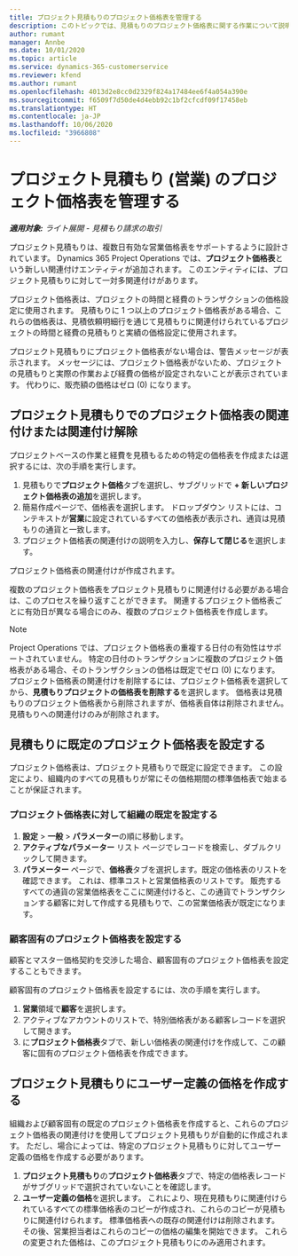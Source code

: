 ```yaml
---
title: プロジェクト見積もりのプロジェクト価格表を管理する
description: このトピックでは、見積もりのプロジェクト価格表に関する作業について説明します。 (Sales)
author: rumant
manager: Annbe
ms.date: 10/01/2020
ms.topic: article
ms.service: dynamics-365-customerservice
ms.reviewer: kfend
ms.author: rumant
ms.openlocfilehash: 4013d2e8cc0d2329f824a17484ee6f4a054a390e
ms.sourcegitcommit: f6509f7d50de4d4ebb92c1bf2cfcdf09f17458eb
ms.translationtype: HT
ms.contentlocale: ja-JP
ms.lasthandoff: 10/06/2020
ms.locfileid: "3966808"
---
```

# <a name="manage-project-price-lists-on-project-quotes-sales"></a>プロジェクト見積もり (営業) のプロジェクト価格表を管理する

_**適用対象:** ライト展開 - 見積もり請求の取引_

プロジェクト見積もりは、複数日有効な営業価格表をサポートするように設計されています。 Dynamics 365 Project Operations では、**プロジェクト価格表**という新しい関連付けエンティティが追加されます。 このエンティティには、プロジェクト見積もりに対して一対多関連付けがあります。

プロジェクト価格表は、プロジェクトの時間と経費のトランザクションの価格設定に使用されます。 見積もりに 1 つ以上のプロジェクト価格表がある場合、これらの価格表は、見積依頼明細行を通じて見積もりに関連付けられているプロジェクトの時間と経費の見積もりと実績の価格設定に使用されます。

プロジェクト見積もりにプロジェクト価格表がない場合は、警告メッセージが表示されます。 メッセージには、プロジェクト価格表がないため、プロジェクトの見積もりと実際の作業および経費の価格が設定されないことが表示されています。 代わりに、販売額の価格はゼロ (0) になります。

## <a name="associate-or-disassociate-a-project-price-list-on-a-project-quote"></a>プロジェクト見積もりでのプロジェクト価格表の関連付けまたは関連付け解除

プロジェクトベースの作業と経費を見積もるための特定の価格表を作成または選択するには、次の手順を実行します。

1. 見積もりで**プロジェクト価格**タブを選択し、サブグリッドで **+ 新しいプロジェクト価格表の追加**を選択します。
2. 簡易作成ページで、価格表を選択します。 ドロップダウン リストには、コンテキストが**営業**に設定されているすべての価格表が表示され、通貨は見積もりの通貨と一致します。
4. プロジェクト価格表の関連付けの説明を入力し、**保存して閉じる**を選択します。

プロジェクト価格表の関連付けが作成されます。

複数のプロジェクト価格表をプロジェクト見積もりに関連付ける必要がある場合は、このプロセスを繰り返すことができます。 関連するプロジェクト価格表ごとに有効日が異なる場合にのみ、複数のプロジェクト価格表を作成します。

> [!NOTE]
> Project Operations では、プロジェクト価格表の重複する日付の有効性はサポートされていません。 特定の日付のトランザクションに複数のプロジェクト価格表がある場合、そのトランザクションの価格は既定でゼロ (0) になります。
プロジェクト価格表の関連付けを削除するには、プロジェクト価格表を選択してから、**見積もりプロジェクトの価格表を削除する**を選択します。 価格表は見積もりのプロジェクト価格表から削除されますが、価格表自体は削除されません。 見積もりへの関連付けのみが削除されます。

## <a name="set-up-default-project-price-lists-on-a-quote"></a>見積もりに既定のプロジェクト価格表を設定する

プロジェクト価格表は、プロジェクト見積もりで既定に設定できます。 この設定により、組織内のすべての見積もりが常にその価格期間の標準価格表で始まることが保証されます。

### <a name="set-up-organizational-default-for-project-price-lists"></a>プロジェクト価格表に対して組織の既定を設定する

1. **設定** > **一般** > **パラメーター**の順に移動します。
2. **アクティブなパラメーター** リスト ページでレコードを検索し、ダブルクリックして開きます。 
3. **パラメーター** ページで、**価格表**タブを選択します。既定の価格表のリストを確認できます。 これは、標準コストと営業価格表のリストです。 販売するすべての通貨の営業価格表をここに関連付けると、この通貨でトランザクションする顧客に対して作成する見積もりで、この営業価格表が既定になります。

### <a name="set-up-customer-specific-project-price-lists"></a>顧客固有のプロジェクト価格表を設定する

顧客とマスター価格契約を交渉した場合、顧客固有のプロジェクト価格表を設定することもできます。

顧客固有のプロジェクト価格表を設定するには、次の手順を実行します。

1. **営業**領域で**顧客**を選択します。
2. アクティブなアカウントのリストで、特別価格表がある顧客レコードを選択して開きます。
3. に**プロジェクト価格表**タブで、新しい価格表の関連付けを作成して、この顧客に固有のプロジェクト価格表を作成できます。

## <a name="create-custom-pricing-on-a-project-quote"></a>プロジェクト見積もりにユーザー定義の価格を作成する

組織および顧客固有の既定のプロジェクト価格表を作成すると、これらのプロジェクト価格表の関連付けを使用してプロジェクト見積もりが自動的に作成されます。 ただし、場合によっては、特定のプロジェクト見積もりに対してユーザー定義の価格を作成する必要があります。 

1. **プロジェクト見積もり**の**プロジェクト価格表**タブで、特定の価格表レコードがサブグリッドで選択されていないことを確認します。
2. **ユーザー定義の価格**を選択します。 これにより、現在見積もりに関連付けられているすべての標準価格表のコピーが作成され、これらのコピーが見積もりに関連付けられます。 標準価格表への既存の関連付けは削除されます。 その後、営業担当者はこれらのコピーの価格の編集を開始できます。 これらの変更された価格は、このプロジェクト見積もりにのみ適用されます。
